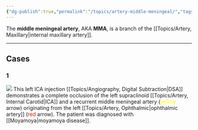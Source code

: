 ```yaml
---
{"dg-publish":true,"permalink":"/topics/artery-middle-meningeal/","tags":["anatomy"],"created":"2023-12-07T11:23:50.000-08:00","updated":"2024-05-01T11:49:57.594-07:00"}
---
```



The **middle meningeal artery**, AKA **MMA**, is a branch of the [[Topics/Artery, Maxillary\|internal maxillary artery]].

---

## Cases

### 1

![](https://i.imgur.com/lat8MKv.jpeg)
This left ICA injection [[Topics/Angiography, Digital Subtraction\|DSA]] demonstrates a complete occlusion of the left supraclinoid [[Topics/Artery, Internal Carotid\|ICA]] and a recurrent middle meningeal artery (<span style="color: yellow">yellow</span> arrow) originating from the left [[Topics/Artery, Ophthalmic\|ophthalmic artery]] (<span style="color: red">red</span> arrow). The patient was diagnosed with [[Moyamoya\|moyamoya disease]].